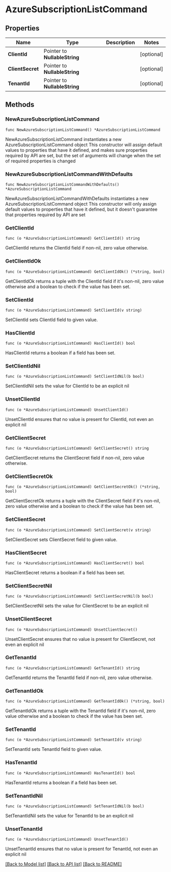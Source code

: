 # AzureSubscriptionListCommand

## Properties

Name | Type | Description | Notes
------------ | ------------- | ------------- | -------------
**ClientId** | Pointer to **NullableString** |  | [optional] 
**ClientSecret** | Pointer to **NullableString** |  | [optional] 
**TenantId** | Pointer to **NullableString** |  | [optional] 

## Methods

### NewAzureSubscriptionListCommand

`func NewAzureSubscriptionListCommand() *AzureSubscriptionListCommand`

NewAzureSubscriptionListCommand instantiates a new AzureSubscriptionListCommand object
This constructor will assign default values to properties that have it defined,
and makes sure properties required by API are set, but the set of arguments
will change when the set of required properties is changed

### NewAzureSubscriptionListCommandWithDefaults

`func NewAzureSubscriptionListCommandWithDefaults() *AzureSubscriptionListCommand`

NewAzureSubscriptionListCommandWithDefaults instantiates a new AzureSubscriptionListCommand object
This constructor will only assign default values to properties that have it defined,
but it doesn't guarantee that properties required by API are set

### GetClientId

`func (o *AzureSubscriptionListCommand) GetClientId() string`

GetClientId returns the ClientId field if non-nil, zero value otherwise.

### GetClientIdOk

`func (o *AzureSubscriptionListCommand) GetClientIdOk() (*string, bool)`

GetClientIdOk returns a tuple with the ClientId field if it's non-nil, zero value otherwise
and a boolean to check if the value has been set.

### SetClientId

`func (o *AzureSubscriptionListCommand) SetClientId(v string)`

SetClientId sets ClientId field to given value.

### HasClientId

`func (o *AzureSubscriptionListCommand) HasClientId() bool`

HasClientId returns a boolean if a field has been set.

### SetClientIdNil

`func (o *AzureSubscriptionListCommand) SetClientIdNil(b bool)`

 SetClientIdNil sets the value for ClientId to be an explicit nil

### UnsetClientId
`func (o *AzureSubscriptionListCommand) UnsetClientId()`

UnsetClientId ensures that no value is present for ClientId, not even an explicit nil
### GetClientSecret

`func (o *AzureSubscriptionListCommand) GetClientSecret() string`

GetClientSecret returns the ClientSecret field if non-nil, zero value otherwise.

### GetClientSecretOk

`func (o *AzureSubscriptionListCommand) GetClientSecretOk() (*string, bool)`

GetClientSecretOk returns a tuple with the ClientSecret field if it's non-nil, zero value otherwise
and a boolean to check if the value has been set.

### SetClientSecret

`func (o *AzureSubscriptionListCommand) SetClientSecret(v string)`

SetClientSecret sets ClientSecret field to given value.

### HasClientSecret

`func (o *AzureSubscriptionListCommand) HasClientSecret() bool`

HasClientSecret returns a boolean if a field has been set.

### SetClientSecretNil

`func (o *AzureSubscriptionListCommand) SetClientSecretNil(b bool)`

 SetClientSecretNil sets the value for ClientSecret to be an explicit nil

### UnsetClientSecret
`func (o *AzureSubscriptionListCommand) UnsetClientSecret()`

UnsetClientSecret ensures that no value is present for ClientSecret, not even an explicit nil
### GetTenantId

`func (o *AzureSubscriptionListCommand) GetTenantId() string`

GetTenantId returns the TenantId field if non-nil, zero value otherwise.

### GetTenantIdOk

`func (o *AzureSubscriptionListCommand) GetTenantIdOk() (*string, bool)`

GetTenantIdOk returns a tuple with the TenantId field if it's non-nil, zero value otherwise
and a boolean to check if the value has been set.

### SetTenantId

`func (o *AzureSubscriptionListCommand) SetTenantId(v string)`

SetTenantId sets TenantId field to given value.

### HasTenantId

`func (o *AzureSubscriptionListCommand) HasTenantId() bool`

HasTenantId returns a boolean if a field has been set.

### SetTenantIdNil

`func (o *AzureSubscriptionListCommand) SetTenantIdNil(b bool)`

 SetTenantIdNil sets the value for TenantId to be an explicit nil

### UnsetTenantId
`func (o *AzureSubscriptionListCommand) UnsetTenantId()`

UnsetTenantId ensures that no value is present for TenantId, not even an explicit nil

[[Back to Model list]](../README.md#documentation-for-models) [[Back to API list]](../README.md#documentation-for-api-endpoints) [[Back to README]](../README.md)


